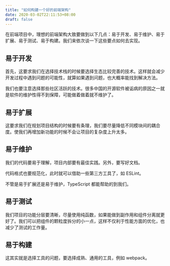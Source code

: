 ```yaml
---
title: "如何构建一个好的前端架构"
date: 2020-03-02T22:11:53+08:00
draft: false
---
```


<!--more-->

在前端项目中，理想的前端架构大致要做到以下几点：易于开发、易于维护、易于扩展、易于测试、易于构建。我们来依次谈一下这些要点如何去实现。

## 易于开发

首先，这要求我们在选择技术栈的时候要选择生态比较完善的技术。这样就会减少开发过程中遇到问题的可能性，就算如果遇到问题，也大概率能找到解决方法。

我们也要注意选择那些社区活跃的技术。很多中国的开源软件被诟病的原因之一就是软件的维护性得不到保障，可能做着做着就不维护了。

## 易于扩展

这要求我们在规划项目结构的时候要有条理，我们要尽量降低不同模块间的耦合度。使我们再增加新功能的时候不会让项目的复杂度上升太多。

## 易于维护

我们的代码要易于理解，项目内部要有最佳实践。另外，要写好文档。

代码格式也要规范化，此时就可以借助一些第三方工具了，如 ESLint。

不管是易于扩展还是易于维护，TypeScript 都能帮助的到我们。

## 易于测试

我们项目的功能分层要清晰，尽量使用纯函数，如果能做到副作用和组件分离就更好了。我们可以把组件的颗粒度拆分的小一点，这样不仅利于性能方面的优化，也减少了测试的工作量。

## 易于构建

这其实就是选择工具的问题，要选择成熟、通用的工具，例如 webpack。
